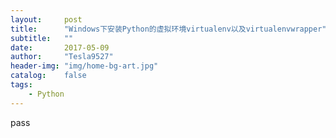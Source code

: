 ```yaml
---
layout:     post
title:      "Windows下安装Python的虚拟环境virtualenv以及virtualenvwrapper"
subtitle:   ""
date:       2017-05-09
author:     "Tesla9527"
header-img: "img/home-bg-art.jpg"
catalog:    false
tags:
    - Python
---
```


pass





